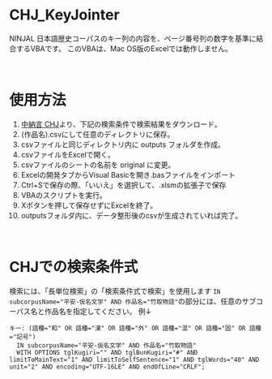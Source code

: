 # CHJ_KeyJointer
NINJAL 日本語歴史コーパスのキー列の内容を、ページ番号列の数字を基準に結合するVBAです。
このVBAは、Mac OS版のExcelでは動作しません。

<br>

# 使用方法

1. [中納言 CHJ](https://chunagon.ninjal.ac.jp/chj/search)より、下記の検索条件で検索結果をダウンロード。
2. (作品名).csvにして任意のディレクトリに保存。
3. csvファイルと同じディレクトリ内に outputs フォルダを作成。
4. csvファイルをExcelで開く。
5. csvファイルのシートの名前を original に変更。
6. Excelの開発タブからVisual Basicを開き.basファイルをインポート
7. Ctrl+Sで保存の際、「いいえ」を選択して、.xlsmの拡張子で保存
8. VBAのスクリプトを実行。
9. Xボタンを押して保存せずにExcelを終了。
10. outputsフォルダ内に、データ整形後のcsvが生成されていれば完了。

<br>

# CHJでの検索条件式
検索には、「長単位検索」の「検索条件式で検索」を使用します
```IN subcorpusName="平安-仮名文学" AND 作品名="竹取物語"```の部分には、任意のサブコーパス名と作品名を指定してください。
例↓

```
キー: (語種="和" OR 語種="漢" OR 語種="外" OR 語種="混" OR 語種="固" OR 語種="記号")
  IN subcorpusName="平安-仮名文学" AND 作品名="竹取物語"
  WITH OPTIONS tglKugiri="" AND tglBunKugiri="#" AND limitToMainText="1" AND limitToSelfSentence="1" AND tglWords="40" AND unit="2" AND encoding="UTF-16LE" AND endOfLine="CRLF";
```
